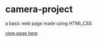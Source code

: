 # camera-project
a basic web page made using HTML,CSS

[view page here](https://omarsha157.github.io/camera-project/)
